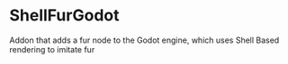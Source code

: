 # ShellFurGodot
Addon that adds a fur node to the Godot engine, which uses Shell Based rendering to imitate fur
